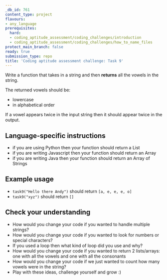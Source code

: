 ```yaml
---
_db_id: 761
content_type: project
flavours:
- any_language
prerequisites:
  hard:
  - coding_aptitude_assessment/coding_challenges/introduction
  - coding_aptitude_assessment/coding_challenges/how_to_name_files
protect_main_branch: false
ready: true
submission_type: repo
title: 'Coding aptitude assessment challenge: Task 9'
---
```


Write a function that takes in a string and then **returns** all the vowels in the string.

The returned vowels should be:

- lowercase
- in alphabetical order

If a vowel appears twice in the input string then it should appear twice in the output.

## Language-specific instructions

- if you are using Python then your function should return a List 
- if you are writing Javascript then your function should return an Array
- if you are writing Java then your function should return an Array of Strings

## Example usage

- `task9("Hello there Andy")` should return `[a, e, e, e, o]`
- `task9("xyz")` should return `[]`

## Check your understanding

- How would you change your code if you wanted to handle multiple strings?
- How would you change your code if you wanted to look for numbers or special characters?
- If you used a loop then what kind of loop did you use and why?
- How would you change your code if you wanted to return 2 lists/arrays: one with all the vowels and one with all the consonants
- How would you change your code if we just wanted to count how many vowels were in the string?
- Play with these ideas, challenge yourself and grow :)
